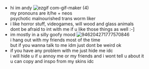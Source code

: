 - hi im andy ![ezgif com-gif-maker (4)](https://user-images.githubusercontent.com/100468611/155840684-aee56bd1-7c51-4721-ae7c-8d0a76e13d0d.png)
 <br> my pronouns are it/he + neos <br> psychotic malnourished trans worm liker
- i like horror stuff, videogames, will wood and glass animals
<br> dont be afraid to int with me if u like those things as well :-]
- im mostly in a silly goofy mood ![946204271777570846](https://user-images.githubusercontent.com/100468611/155839645-f65abdd9-fe04-4367-9bc1-c3facc177923.gif)
<br> i hang out with my friends most of the time
<br> but if you wanna talk to me idm just dont be weird ok
- if you have any problem with me just hide me idc <br> i will hide u if u annoy me or my friends and i wont tell u about it<br> u can copy and inspo from my skins idc
